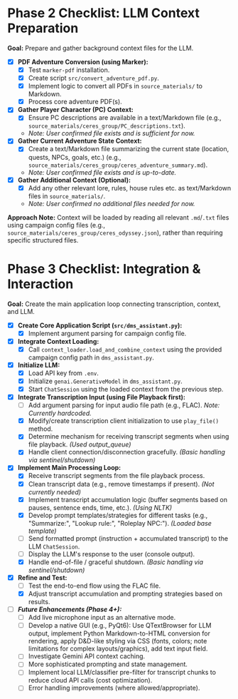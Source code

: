 # Phase 2 Checklist: LLM Context Preparation

**Goal:** Prepare and gather background context files for the LLM.

- [x] **PDF Adventure Conversion (using Marker):**
  - [x] Test `marker-pdf` installation.
  - [x] Create script `src/convert_adventure_pdf.py`.
  - [x] Implement logic to convert all PDFs in `source_materials/` to Markdown.
  - [x] Process core adventure PDF(s).
- [x] **Gather Player Character (PC) Context:**
  - [x] Ensure PC descriptions are available in a text/Markdown file (e.g., `source_materials/ceres_group/PC_descriptions.txt`).
  - *Note: User confirmed file exists and is sufficient for now.* 
- [x] **Gather Current Adventure State Context:**
  - [x] Create a text/Markdown file summarizing the current state (location, quests, NPCs, goals, etc.) (e.g., `source_materials/ceres_group/ceres_adventure_summary.md`).
  - *Note: User confirmed file exists and is up-to-date.* 
- [x] **Gather Additional Context (Optional):**
  - [x] Add any other relevant lore, rules, house rules etc. as text/Markdown files in `source_materials/`.
  - *Note: User confirmed no additional files needed for now.* 

**Approach Note:** Context will be loaded by reading all relevant `.md`/`.txt` files using campaign config files (e.g., `source_materials/ceres_group/ceres_odyssey.json`), rather than requiring specific structured files.

# Phase 3 Checklist: Integration & Interaction

**Goal:** Create the main application loop connecting transcription, context, and LLM.

- [x] **Create Core Application Script (`src/dms_assistant.py`):**
  - [x] Implement argument parsing for campaign config file.
- [x] **Integrate Context Loading:**
  - [x] Call `context_loader.load_and_combine_context` using the provided campaign config path in `dms_assistant.py`.
- [x] **Initialize LLM:**
  - [x] Load API key from `.env`.
  - [x] Initialize `genai.GenerativeModel` in `dms_assistant.py`.
  - [x] Start `ChatSession` using the loaded context from the previous step.
- [x] **Integrate Transcription Input (using File Playback first):**
  - [ ] Add argument parsing for input audio file path (e.g., FLAC). *Note: Currently hardcoded.* 
  - [x] Modify/create transcription client initialization to use `play_file()` method.
  - [x] Determine mechanism for receiving transcript segments when using file playback. *(Used output_queue)*
  - [x] Handle client connection/disconnection gracefully. *(Basic handling via sentinel/shutdown)*
- [x] **Implement Main Processing Loop:**
  - [x] Receive transcript segments from the file playback process.
  - [x] Clean transcript data (e.g., remove timestamps if present). *(Not currently needed)*
  - [x] Implement transcript accumulation logic (buffer segments based on pauses, sentence ends, time, etc.). *(Using NLTK)*
  - [x] Develop prompt templates/strategies for different tasks (e.g., "Summarize:", "Lookup rule:", "Roleplay NPC:"). *(Loaded base template)*
  - [ ] Send formatted prompt (instruction + accumulated transcript) to the LLM `ChatSession`.
  - [ ] Display the LLM's response to the user (console output).
  - [x] Handle end-of-file / graceful shutdown. *(Basic handling via sentinel/shutdown)*
- [x] **Refine and Test:**
  - [ ] Test the end-to-end flow using the FLAC file.
  - [x] Adjust transcript accumulation and prompting strategies based on results.

- [ ] ***Future Enhancements (Phase 4+):***
  - [ ] Add live microphone input as an alternative mode.
  - [ ] Develop a native GUI (e.g., PyQt6): Use QTextBrowser for LLM output, implement Python Markdown-to-HTML conversion for rendering, apply D&D-like styling via CSS (fonts, colors; note limitations for complex layouts/graphics), add text input field.
  - [ ] Investigate Gemini API context caching.
  - [ ] More sophisticated prompting and state management.
  - [ ] Implement local LLM/classifier pre-filter for transcript chunks to reduce cloud API calls (cost optimization).
  - [ ] Error handling improvements (where allowed/appropriate). 